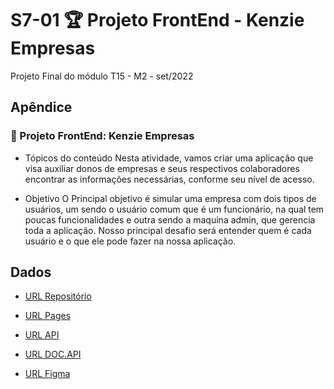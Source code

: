 
# S7-01 🏆 Projeto FrontEnd - Kenzie Empresas

Projeto Final do módulo T15 - M2 - set/2022


## Apêndice

### 🏁 Projeto FrontEnd: Kenzie Empresas

- Tópicos do conteúdo
Nesta atividade, vamos criar uma aplicação que visa auxiliar donos de empresas e seus respectivos colaboradores encontrar as informações necessárias, conforme seu nível de acesso.

- Objetivo
O Principal objetivo é simular uma empresa com dois tipos de usuários, um sendo o usuário comum que é um funcionário, na qual tem poucas funcionalidades e outra sendo a maquina admin, que gerencia toda a aplicação.
Nosso principal desafio será entender quem é cada usuário e o que ele pode fazer na nossa aplicação.

## Dados

- [URL Repositório](https://github.com/Kenzie-Academy-Brasil-Developers/m2-projeto-frotend-empresas-toledomg)

- [URL Pages](https://toledomg.github.io/projeto-frotend-empresas/)

- [URL API](https://github.com/Jardel-Kenzie/m2-api-empresas)

- [URL DOC.API](https://kenzie-academy-brasil-developers.github.io/m2-empresas-doc)

- [URL Figma](https://www.figma.com/file/EEEdGd0gL5iLzaspW8DPXE/Kenzie-Empresas-Oficial)
